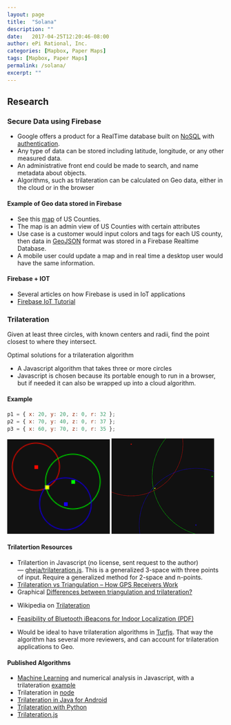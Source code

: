 ```yaml
---
layout: page
title:  "Solana"
description: ""
date:   2017-04-25T12:20:46-08:00
author: ePi Rational, Inc.
categories: [Mapbox, Paper Maps]
tags: [Mapbox, Paper Maps]
permalink: /solana/
excerpt: ""
---
```


## Research

### Secure Data using Firebase

* Google offers a product for a RealTime database built on [NoSQL](https://firebase.google.com/docs/database/) with [authentication](https://firebase.google.com/docs/auth/).
* Any type of data can be stored including latitude, longitude, or any other measured data.  
* An administrative front end could be made to search, and name metadata about objects.
* Algorithms, such as trilateration can be calculated on Geo data, either in the cloud or in the browser

#### Example of Geo data stored in Firebase
  * See this [map](http://codepen.io/roblabs/full/woMyJy) of US Counties.
  * The map is an admin view of US Counties with certain attributes
  * Use case is a customer would input colors and tags for each US county, then data in [GeoJSON](http://geojson.org) format was stored in a Firebase Realtime Database.
  * A mobile user could update a map and in real time a desktop user would have the same information.

#### Firebase + IOT

* Several articles on how Firebase is used in IoT applications
* [Firebase IoT Tutorial](https://rominirani.com/firebase-iot-tutorial-46203a92f869)


### Trilateration

Given at least three circles, with known centers and radii, find the point closest to where they intersect.

Optimal solutions for a trilateration algorithm

* A Javascript algorithm that takes three or more circles
* Javascript is chosen because its portable enough to run in a browser, but if needed it can also be wrapped up into a cloud algorithm.

#### Example

```Javascript
p1 = { x: 20, y: 20, z: 0, r: 32 };
p2 = { x: 70, y: 40, z: 0, r: 37 };
p3 = { x: 60, y: 70, z: 0, r: 35 };
```

![](/assets/img/1970-01-01-solana.assets/1970-01-01-solana-tri1.png) ![](/assets/img/1970-01-01-solana.assets/1970-01-01-solana-tri-2.png)


#### Trilatertion Resources

* Trilatertion in Javascript (no license, sent request to the author) — [gheja/trilateration.js](https://github.com/gheja/trilateration.js).  This is a generalized 3-space with three points of input.  Require a generalized method for 2-space and n-points.
* [Trilateration vs Triangulation – How GPS Receivers Work](http://gisgeography.com/trilateration-triangulation-gps/)
* Graphical [Differences between triangulation and trilateration?](https://gis.stackexchange.com/questions/17344/differences-between-triangulation-and-trilateration)
<!-- * [How does the radius work in Trilateration](https://gis.stackexchange.com/questions/108073/how-does-the-radius-work-in-trilateration) -->
* Wikipedia on [Trilateration](https://en.wikipedia.org/wiki/Trilateration)



* [Feasibility of Bluetooth iBeacons for Indoor Localization (PDF)](https://publikationen.reutlingen-university.de/files/606/606.pdf)
* Would be ideal to have trilateration algorithms in [Turfjs](https://github.com/turfjs/turf-node-example).  That way the algorithm has several more reviewers, and can account for trilateration applications to Geo.

#### Published Algorithms

* [Machine Learning](https://github.com/mljs  ) and numerical analysis in Javascript, with a trilateration [example](https://github.com/mljs/curve-fitting/blob/master/Example.md)
* Trilateration in [node](https://runkit.com/5904d798ad0c6400123ab2f6/5904d798ad0c6400123ab2f7)
* [Trilateration in Java for Android](https://github.com/lemmingapex/Trilateration)
* [Trilateration with Python](https://gis.stackexchange.com/questions/66/trilateration-using-3-latitude-and-longitude-points-and-3-distances)
* [Trilateration.js](https://gist.github.com/kdzwinel/8235348)
